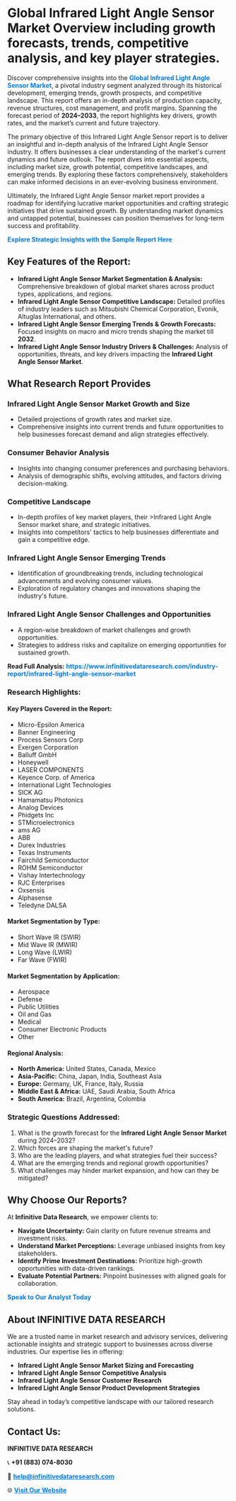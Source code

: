<h1>Global Infrared Light Angle Sensor Market Overview including growth forecasts, trends, competitive analysis, and key player strategies.</h1>
<p>
Discover comprehensive insights into the 
<a href="https://www.infinitivedataresearch.com/industry-report/infrared-light-angle-sensor-market" rel="dofollow" style="color: #007BFF; text-decoration: none;"><strong>Global Infrared Light Angle Sensor Market</strong></a>, a pivotal industry segment analyzed through its historical development, emerging trends, growth prospects, and competitive landscape. This report offers an in-depth analysis of production capacity, revenue structures, cost management, and profit margins. Spanning the forecast period of <strong>2024–2033</strong>, the report highlights key drivers, growth rates, and the market’s current and future trajectory.
</p>
<p>
The primary objective of this Infrared Light Angle Sensor report is to deliver an insightful and in-depth analysis of the Infrared Light Angle Sensor industry. It offers businesses a clear understanding of the market's current dynamics and future outlook. The report dives into essential aspects, including market size, growth potential, competitive landscapes, and emerging trends. By exploring these factors comprehensively, stakeholders can make informed decisions in an ever-evolving business environment.
</p>
<p>
Ultimately, the Infrared Light Angle Sensor market report provides a roadmap for identifying lucrative market opportunities and crafting strategic initiatives that drive sustained growth. By understanding market dynamics and untapped potential, businesses can position themselves for long-term success and profitability.
</p>
<p>
<a href="https://www.infinitivedataresearch.com/request-sample/reportId=107231" style="color: #007BFF; text-decoration: none;"><strong>Explore Strategic Insights with the Sample Report Here</strong></a>
</p>

<h2>Key Features of the Report:</h2>
<ul>
<li><strong>Infrared Light Angle Sensor Market Segmentation & Analysis:</strong> Comprehensive breakdown of global market shares across product types, applications, and regions.</li>
<li><strong>Infrared Light Angle Sensor Competitive Landscape:</strong> Detailed profiles of industry leaders such as Mitsubishi Chemical Corporation, Evonik, Altuglas International, and others.</li>
<li><strong>Infrared Light Angle Sensor Emerging Trends & Growth Forecasts:</strong> Focused insights on macro and micro trends shaping the market till <strong>2032</strong>.</li>
<li><strong>Infrared Light Angle Sensor Industry Drivers & Challenges:</strong> Analysis of opportunities, threats, and key drivers impacting the <strong>Infrared Light Angle Sensor Market</strong>.</li>
</ul>

<h2>What Research Report Provides</h2>
<h3>Infrared Light Angle Sensor Market Growth and Size</h3>
<ul>
<li>Detailed projections of growth rates and market size.</li>
<li>Comprehensive insights into current trends and future opportunities to help businesses forecast demand and align strategies effectively.</li>
</ul>

<h3>Consumer Behavior Analysis</h3>
<ul>
<li>Insights into changing consumer preferences and purchasing behaviors.</li>
<li>Analysis of demographic shifts, evolving attitudes, and factors driving decision-making.</li>
</ul>

<h3>Competitive Landscape</h3>
<ul>
<li>In-depth profiles of key market players, their >Infrared Light Angle Sensor market share, and strategic initiatives.</li>
<li>Insights into competitors' tactics to help businesses differentiate and gain a competitive edge.</li>
</ul>

<h3>Infrared Light Angle Sensor Emerging Trends</h3>
<ul>
<li>Identification of groundbreaking trends, including technological advancements and evolving consumer values.</li>
<li>Exploration of regulatory changes and innovations shaping the industry's future.</li>
</ul>

<h3>Infrared Light Angle Sensor Challenges and Opportunities</h3>
<ul>
<li>A region-wise breakdown of market challenges and growth opportunities.</li>
<li>Strategies to address risks and capitalize on emerging opportunities for sustained growth.</li>
</ul>
<p><strong>Read Full Analysis:</strong> <a href="https://www.infinitivedataresearch.com/industry-report/infrared-light-angle-sensor-market" rel="dofollow" style="color: #007BFF; text-decoration: none;"><strong>https://www.infinitivedataresearch.com/industry-report/infrared-light-angle-sensor-market</strong></a></p>
<h3>Research Highlights:</h3>
<h4>Key Players Covered in the Report:</h4>
<ul><li>Micro-Epsilon America</li><li>Banner Engineering</li><li>Process Sensors Corp</li><li>Exergen Corporation</li><li>Balluff GmbH</li><li>Honeywell</li><li>LASER COMPONENTS</li><li>Keyence Corp. of America</li><li>International Light Technologies</li><li>SICK AG</li><li>Hamamatsu Photonics</li><li>Analog Devices</li><li>Phidgets Inc</li><li>STMicroelectronics</li><li>ams AG</li><li>ABB</li><li>Durex Industries</li><li>Texas Instruments</li><li>Fairchild Semiconductor</li><li>ROHM Semiconductor</li><li>Vishay Intertechnology</li><li>RJC Enterprises</li><li>Oxsensis</li><li>Alphasense</li><li>Teledyne DALSA</li></ul>
<h4>Market Segmentation by Type:</h4>
<ul><li>Short Wave IR (SWIR)</li><li>Mid Wave IR (MWIR)</li><li>Long Wave (LWIR)</li><li>Far Wave (FWIR)</li></ul>
<h4>Market Segmentation by Application:</h4>
<ul><li>Aerospace</li><li>Defense</li><li>Public Utilities</li><li>Oil and Gas</li><li>Medical</li><li>Consumer Electronic Products</li><li>Other</li></ul>

<h4>Regional Analysis:</h4>
<ul>
<li><strong>North America:</strong> United States, Canada, Mexico</li>
<li><strong>Asia-Pacific:</strong> China, Japan, India, Southeast Asia</li>
<li><strong>Europe:</strong> Germany, UK, France, Italy, Russia</li>
<li><strong>Middle East & Africa:</strong> UAE, Saudi Arabia, South Africa</li>
<li><strong>South America:</strong> Brazil, Argentina, Colombia</li>
</ul>

<h3>Strategic Questions Addressed:</h3>
<ol>
<li>What is the growth forecast for the <strong>Infrared Light Angle Sensor Market</strong> during 2024–2032?</li>
<li>Which forces are shaping the market's future?</li>
<li>Who are the leading players, and what strategies fuel their success?</li>
<li>What are the emerging trends and regional growth opportunities?</li>
<li>What challenges may hinder market expansion, and how can they be mitigated?</li>
</ol>

<h2>Why Choose Our Reports?</h2>
<p>At <strong>Infinitive Data Research</strong>, we empower clients to:</p>
<ul>
<li><strong>Navigate Uncertainty:</strong> Gain clarity on future revenue streams and investment risks.</li>
<li><strong>Understand Market Perceptions:</strong> Leverage unbiased insights from key stakeholders.</li>
<li><strong>Identify Prime Investment Destinations:</strong> Prioritize high-growth opportunities with data-driven rankings.</li>
<li><strong>Evaluate Potential Partners:</strong> Pinpoint businesses with aligned goals for collaboration.</li>
</ul>
<p><a href="https://www.infinitivedataresearch.com/industry-report/infrared-light-angle-sensor-market" rel="dofollow" style="color: #007BFF; text-decoration: none;"><strong>Speak to Our Analyst Today</strong></a></p>

<h2>About INFINITIVE DATA RESEARCH</h2>
<p>We are a trusted name in market research and advisory services, delivering actionable insights and strategic support to businesses across diverse industries. Our expertise lies in offering:</p>
<ul>
<li><strong>Infrared Light Angle Sensor Market Sizing and Forecasting</strong></li>
<li><strong>Infrared Light Angle Sensor Competitive Analysis</strong></li>
<li><strong>Infrared Light Angle Sensor Customer Research</strong></li>
<li><strong>Infrared Light Angle Sensor Product Development Strategies</strong></li>
</ul>
<p>Stay ahead in today’s competitive landscape with our tailored research solutions.</p>

<h2>Contact Us:</h2>
<p><strong>INFINITIVE DATA RESEARCH</strong></p>
<p>📞 <strong>+91 (883) 074-8030</strong></p>
<p>📧 <strong><a href="mailto:help@infinitivedataresearch.com" style="color: #007BFF;">help@infinitivedataresearch.com</a></strong></p>
<p>🌐 <strong><a href="https://www.infinitivedataresearch.com" rel="dofollow" style="color: #007BFF;">Visit Our Website</a></strong></p>